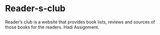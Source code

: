 # Reader-s-club
Reader’s club is a website that provides book lists, reviews and sources of those books for the readers.
Hadi Assignment. 
